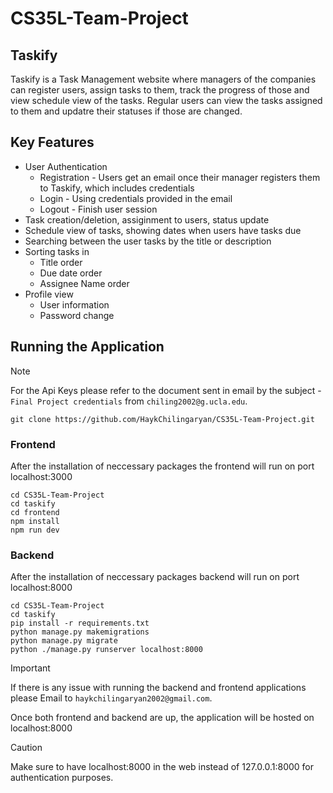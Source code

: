 # CS35L-Team-Project

## Taskify

Taskify is a Task Management website where managers of the companies can register users, assign tasks to them, track the progress of those and view schedule view of the tasks. Regular users can view the tasks assigned to them and updatre their statuses if those are changed.

## Key Features

- User Authentication
  - Registration - Users get an email once their manager registers them to Taskify, which includes credentials
  - Login - Using credentials provided in the email
  - Logout - Finish user session
- Task creation/deletion, assiginment to users, status update
- Schedule view of tasks, showing dates when users have tasks due
- Searching between the user tasks by the title or description
- Sorting tasks in
  - Title order
  - Due date order
  - Assignee Name order
- Profile view
  - User information
  - Password change

## Running the Application

> [!NOTE]
> For the Api Keys please refer to the document sent in email by the subject - `Final Project credentials` from `chiling2002@g.ucla.edu`.

```
git clone https://github.com/HaykChilingaryan/CS35L-Team-Project.git
```

### Frontend

After the installation of neccessary packages the frontend will run on port localhost:3000

```
cd CS35L-Team-Project
cd taskify
cd frontend
npm install
npm run dev
```

### Backend

After the installation of neccessary packages backend will run on port localhost:8000

```
cd CS35L-Team-Project
cd taskify
pip install -r requirements.txt
python manage.py makemigrations
python manage.py migrate
python ./manage.py runserver localhost:8000
```

> [!IMPORTANT]
> If there is any issue with running the backend and frontend applications please Email to `haykchilingaryan2002@gmail.com`.

Once both frontend and backend are up, the application will be hosted on localhost:8000

> [!CAUTION]
> Make sure to have localhost:8000 in the web instead of 127.0.0.1:8000 for authentication purposes.

